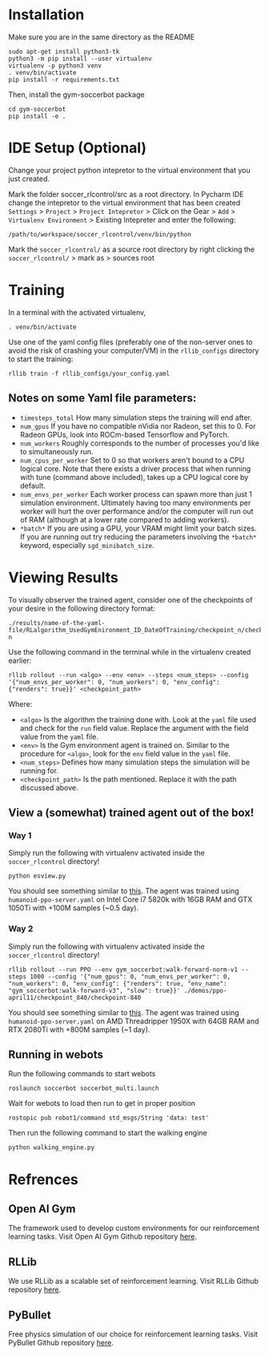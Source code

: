 # Installation
Make sure you are in the same directory as the README
```shell script
sudo apt-get install python3-tk
python3 -m pip install --user virtualenv
virtualenv -p python3 venv
. venv/bin/activate
pip install -r requirements.txt
```
Then, install the gym-soccerbot package
```shell script
cd gym-soccerbot
pip install -e .
```

# IDE Setup (Optional)
Change your project python intepretor to the virtual environment that you just created.

Mark the folder soccer_rlcontrol/src as a root directory.
In Pycharm IDE change the intepretor to the virtual environment that has been created
`Settings` > `Project` > `Project Intepretor` > Click on the Gear > `Add` > `Virtualenv Environment` > Existing Intepreter and enter the following:
```shell script
/path/to/workspace/soccer_rlcontrol/venv/bin/python
```
Mark the `soccer_rlcontrol/` as a source root directory by right clicking the `soccer_rlcontrol/` > mark as > sources root

# Training
In a terminal with the activated virtualenv,
```shell script
. venv/bin/activate
```
Use one of the yaml config files (preferably one of the non-server ones to avoid the risk of crashing your computer/VM) in the `rllib_configs` directory to start the training:
```shell script
rllib train -f rllib_configs/your_config.yaml
```
## Notes on some Yaml file parameters:
- `timesteps_total` How many simulation steps the training will end after.
- `num_gpus` If you have no compatible nVidia nor Radeon, set this to 0. For Radeon GPUs, look into ROCm-based Tensorflow and PyTorch.
- `num_workers` Roughly corresponds to the number of processes you'd like to simultaneously run.
- `num_cpus_per_worker` Set to 0 so that workers aren't bound to a CPU logical core. Note that there exists a driver process that when running with tune (command above included), takes up a CPU logical core by default.
- `num_envs_per_worker` Each worker process can spawn more than just 1 simulation environment. Ultimately having too many environments per worker will hurt the over performance and/or the computer will run out of RAM (although at a lower rate compared to adding workers).
- `*batch*` If you are using a GPU, your VRAM might limit your batch sizes. If you are running out try reducing the parameters involving the `*batch*` keyword, especially `sgd_minibatch_size`.

# Viewing Results
To visually observer the trained agent, consider one of the checkpoints of your desire in the following directory format:
```shell script
./results/name-of-the-yaml-file/RLalgorithm_UsedGymEnironment_ID_DateOfTraining/checkpoint_n/checkpoint-n
```
Use the following command in the terminal while in the virtualenv created earlier:
```shell script
rllib rollout --run <algo> --env <env> --steps <num_steps> --config '{"num_envs_per_worker": 0, "num_workers": 0, "env_config": {"renders": true}}' <checkpoint_path>
```

Where:
- `<algo>` Is the algorithm the training done with. Look at the `yaml` file used and check for the `run` field value. Replace the argument with the field value from the `yaml` file.
- `<env>` Is the Gym environment agent is trained on. Similar to the procedure for `<algo>`, look for the `env` field value in the `yaml` file.
- `<num_steps>` Defines how many simulation steps the simulation will be running for.
- `<checkpoint_path>` Is the path mentioned. Replace it with the path discussed above.

## View a (somewhat) trained agent out of the box!
### Way 1
Simply run the following with virtualenv activated inside the `soccer_rlcontrol` directory!
```shell script
python esview.py
```
You should see something similar to [this](https://youtu.be/Xkdkml3NZ2Y).
The agent was trained using `humanoid-ppo-server.yaml` on Intel Core i7 5820k with 16GB RAM and GTX 1050Ti with +100M samples (~0.5 day).

### Way 2
Simply run the following with virtualenv activated inside the `soccer_rlcontrol` directory!
```shell script
rllib rollout --run PPO --env gym_soccerbot:walk-forward-norm-v1 --steps 1000 --config '{"num_gpus": 0, "num_envs_per_worker": 0, "num_workers": 0, "env_config": {"renders": true, "env_name": "gym_soccerbot:walk-forward-v3", "slow": true}}' ./demos/ppo-april11/checkpoint_840/checkpoint-840
```
You should see something similar to [this](https://youtu.be/VV2-pMmjHFw).
The agent was trained using `humanoid-ppo-server.yaml` on AMD Threadripper 1950X with 64GB RAM and RTX 2080Ti with +800M samples (~1 day).

## Running in webots
Run the following commands to start webots
```
roslaunch soccerbot soccerbot_multi.launch
```
Wait for webots to load then run to get in proper position
```
rostopic pub robot1/command std_msgs/String 'data: test'
```
Then run the following command to start the walking engine
```
python walking_engine.py
```

# Refrences
## Open AI Gym
The framework used to develop custom environments for our reinforcement learning tasks.
Visit Open AI Gym Github repository [here](https://github.com/openai/gym).

## RLLib
We use RLLib as a scalable set of reinforcement learning.
Visit RLLib Github repository [here](https://github.com/ray-project/ray).

## PyBullet
Free physics simulation of our choice for reinforcement learning tasks.
Visit PyBullet Github repository [here](https://github.com/bulletphysics/bullet3).
